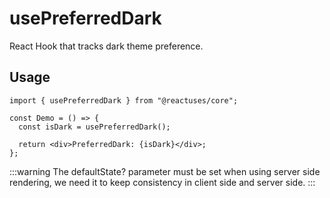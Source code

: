 # usePreferredDark

React Hook that tracks dark theme preference.

## Usage

```tsx
import { usePreferredDark } from "@reactuses/core";

const Demo = () => {
  const isDark = usePreferredDark();

  return <div>PreferredDark: {isDark}</div>;
};
```

:::warning
The defaultState? parameter must be set when using server side rendering, we need it to keep consistency in client side and server side.
:::
